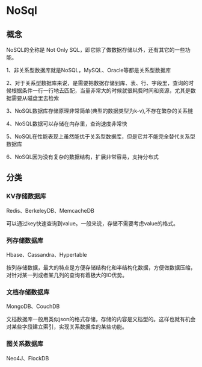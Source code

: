 # NoSql

## 概念

NoSQL的全称是 Not Only SQL，即它除了做数据存储以外，还有其它的一些功能。

1、非关系型数据库就是NoSQL，MySQL、Oracle等都是关系型数据库

2、对于关系型数据库来说，是需要把数据存储到库、表、行、字段里，查询的时候根据条件一行一行地去匹配，当量非常大的时候就很耗费时间和资源，尤其是数据需要从磁盘里去检索

3、NoSQL数据库存储原理非常简单(典型的数据类型为k-v),不存在繁杂的关系链

4、NoSQL数据可以存储在内存里，查询速度非常快

5、NoSQL在性能表现上虽然能优于关系型数据库，但是它并不能完全替代关系型数据库

6、NoSQL因为没有复杂的数据结构，扩展非常容易，支持分布式

## 分类

### KV存储数据库

Redis、BerkeleyDB、MemcacheDB

可以通过key快速查询到value。一般来说，存储不需要考虑value的格式。

### 列存储数据库

Hbase、Cassandra、Hypertable

按列存储数据，最大的特点是方便存储结构化和半结构化数据，方便做数据压缩，对针对某一列或者某几列的查询有着极大的IO优势。

### 文档存储数据库

MongoDB、CouchDB

文档数据库一般用类似json的格式存储，存储的内容是文档型的。这样也就有机会对某些字段建立索引，实现关系数据库的某些功能。

### 图关系数据库

Neo4J、FlockDB

